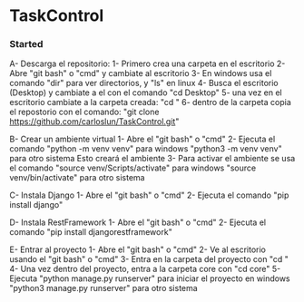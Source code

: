 # TaskControl
### Started
A- Descarga el repositorio:
   1- Primero crea una carpeta en el escritorio
   2- Abre "git bash" o "cmd" y cambiate al escritorio
   3- En windows usa el comando "dir" para ver directorios, y "ls" en linux
   4- Busca el escritorio (Desktop) y cambiate a el con el comando "cd Desktop"
   5- una vez en el escritorio cambiate a la carpeta creada: "cd <nombre-carpeta>"
   6- dentro de la carpeta copia el repostorio con el comando: 
      "git clone https://github.com/carloslun/TaskControl.git"

B- Crear un ambiente virtual
   1- Abre el "git bash" o "cmd"
   2- Ejecuta el comando "python -m venv venv" para windows
      "python3 -m venv venv" para otro sistema
      Esto creará el ambiente
   3- Para activar el ambiente se usa el comando "source venv/Scripts/activate"
      para windows
      "source venv/bin/activate" para otro sistema

C- Instala Django
   1- Abre el "git bash" o "cmd"
   2- Ejecuta el comando "pip install django"

D- Instala RestFramework
   1- Abre el "git bash" o "cmd"
   2- Ejecuta el comando "pip install djangorestframework"

E- Entrar al proyecto
   1- Abre el "git bash" o "cmd"
   2- Ve al escritorio usando el "git bash" o "cmd"
   3- Entra en la carpeta del proyecto con "cd <nombre-carpeta>"
   4- Una vez dentro del proyecto, entra a la carpeta core con "cd core"
   5- Ejecuta "python manage.py runserver" para iniciar el proyecto en windows
      "python3 manage.py runserver" para otro sistema

